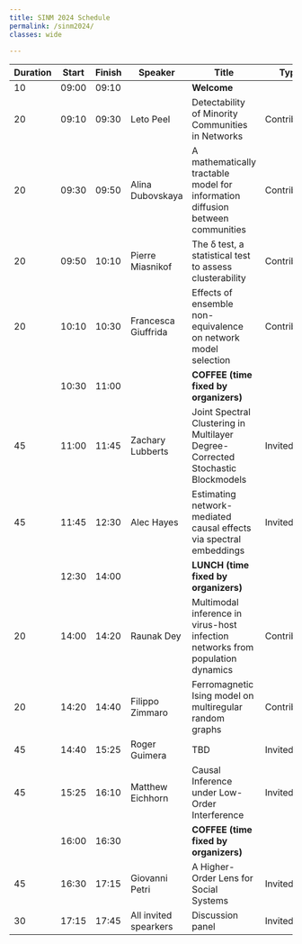 ```yaml
---
title: SINM 2024 Schedule
permalink: /sinm2024/
classes: wide

---
```


|Duration|Start|Finish|Speaker               |Title                                                                                    |Type       |
|--------|-----|------|----------------------|-----------------------------------------------------------------------------------------|-----------|
|10      |09:00|09:10 |                      |**Welcome**                                                                              |           |
|20      |09:10|09:30 |Leto Peel             |Detectability of Minority Communities in Networks                                        |Contributed|
|20      |09:30|09:50 |Alina Dubovskaya      |A mathematically tractable model for information diffusion between communities           |Contributed|
|20      |09:50|10:10 |Pierre Miasnikof      |The δ test, a statistical test to assess clusterability                                  |Contributed|
|20      |10:10|10:30 |Francesca Giuffrida   |Effects of ensemble non-equivalence on network model selection                           |Contributed|
|        |10:30|11:00 |                      |**COFFEE (time fixed by organizers)**                                                    |           |
|45      |11:00|11:45 |Zachary Lubberts      |Joint Spectral Clustering in Multilayer Degree-Corrected Stochastic Blockmodels          |Invited    |
|45      |11:45|12:30 |Alec Hayes            |Estimating network-mediated causal effects via spectral embeddings                       |Invited    |
|        |12:30|14:00 |                      |**LUNCH (time fixed by organizers)**                                                     |           |
|20      |14:00|14:20 |Raunak Dey            |Multimodal inference in virus-host infection networks from population dynamics           |Contributed|
|20      |14:20|14:40 |Filippo Zimmaro       |Ferromagnetic Ising model on multiregular random graphs                                  |Contributed|
|45      |14:40|15:25 |Roger Guimera         |TBD                                                                                      |Invited    |
|45      |15:25|16:10 |Matthew Eichhorn      |Causal Inference under Low-Order Interference                                            |Invited    |
|        |16:00|16:30 |                      |**COFFEE (time fixed by organizers)**                                                    |           |
|45      |16:30|17:15 |Giovanni Petri        |A Higher-Order Lens for Social Systems                                                   |Invited    |
|30      |17:15|17:45 |All invited spearkers |Discussion panel                                                                         |Invited    |
